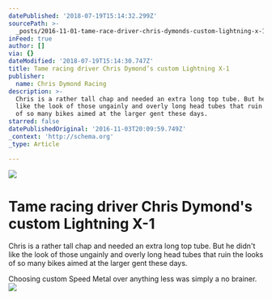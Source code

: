 ```yaml
---
datePublished: '2018-07-19T15:14:32.299Z'
sourcePath: >-
  _posts/2016-11-01-tame-race-driver-chris-dymonds-custom-lightning-x-1-in-the.md
inFeed: true
author: []
via: {}
dateModified: '2018-07-19T15:14:30.747Z'
title: Tame racing driver Chris Dymond’s custom Lightning X-1
publisher:
  name: Chris Dymond Racing
description: >-
  Chris is a rather tall chap and needed an extra long top tube. But he didn’t
  like the look of those ungainly and overly long head tubes that ruin the looks
  of so many bikes aimed at the larger gent these days.
starred: false
datePublishedOriginal: '2016-11-03T20:09:59.749Z'
_context: 'http://schema.org'
_type: Article

---
```

![](https://the-grid-user-content.s3-us-west-2.amazonaws.com/fe1e3320-831d-4bc0-8713-c0dbe0e5a823.jpg)

# Tame racing driver Chris Dymond's custom Lightning X-1

Chris is a rather tall chap and needed an extra long top tube. But he didn't like the look of those ungainly and overly long head tubes that ruin the looks of so many bikes aimed at the larger gent these days.

Choosing custom Speed Metal over anything less was simply a no brainer.
![](https://the-grid-user-content.s3-us-west-2.amazonaws.com/a6d94cc0-fdd8-4d36-abb2-ab7f79193aee.jpg)